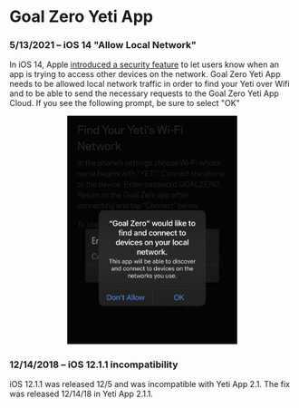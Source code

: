 # Goal Zero Yeti App

### 5/13/2021 – iOS 14 "Allow Local Network"

In iOS 14, Apple [introduced a security feature](https://support.apple.com/en-us/HT211870) to let users know when an app is trying to access other devices on the network. Goal Zero Yeti App needs to be allowed local network traffic in order to find your Yeti over Wifi and to be able to send the necessary requests to the Goal Zero Yeti App Cloud. If you see the following prompt, be sure to select "OK"

<p align="center"><img src="../assets/images/ios-allow-local-network.png" / width="300px"></p>

### 12/14/2018 – iOS 12.1.1 incompatibility

iOS 12.1.1 was released 12/5 and was incompatible with Yeti App 2.1. The fix was released 12/14/18 in Yeti App 2.1.1.
